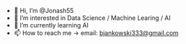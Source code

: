 - 👋 Hi, I’m @Jonash55
- 👀 I’m interested in Data Science / Machine Learing / AI
- 🌱 I’m currently learning AI
- 📫 How to reach me -> email: bjankowski333@gmail.com

<!---
Jonash55/Jonash55 is a ✨ special ✨ repository because its `README.md` (this file) appears on your GitHub profile.
You can click the Preview link to take a look at your changes.
--->
